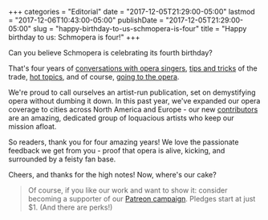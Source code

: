 +++
categories = "Editorial"
date = "2017-12-05T21:29:00-05:00"
lastmod = "2017-12-06T10:43:00-05:00"
publishDate = "2017-12-05T21:29:00-05:00"
slug = "happy-birthday-to-us-schmopera-is-four"
title = "Happy birthday to us: Schmopera is four!"
+++

Can you believe Schmopera is celebrating its fourth birthday?

That's four years of [conversations with opera singers](/what-weve-learned-by-talking-with-108-opera-singers/), [tips and tricks](/categories/how-to/) of the trade, [hot topics](/categories/op-ed/), and of course, [going to the opera](/categories/reviews/).

We're proud to call ourselves an artist-run publication, set on demystifying opera without dumbing it down. In this past year, we've expanded our opera coverage to cities across North America and Europe - our new [contributors](/authors/) are an amazing, dedicated group of loquacious artists who keep our mission afloat.

So readers, thank you for four amazing years! We love the passionate feedback we get from you - proof that opera is alive, kicking, and surrounded by a feisty fan base.

Cheers, and thanks for the high notes! Now, where's our cake?

>Of course, if you like our work and want to show it: consider becoming a supporter of our [Patreon campaign](https://www.patreon.com/schmopera). Pledges start at just $1. (And there are perks!)
